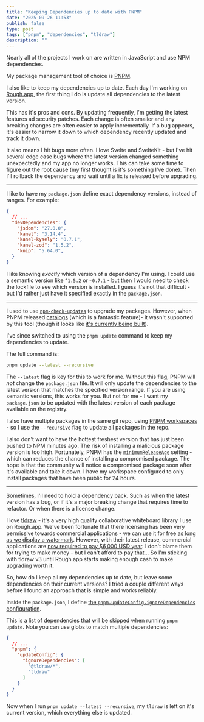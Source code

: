 ```yaml
---
title: "Keeping Dependencies up to date with PNPM"
date: "2025-09-26 11:53"
publish: false
type: post
tags: ["pnpm", "dependencies", "tldraw"]
description: ""
---
```


Nearly all of the projects I work on are written in JavaScript and use NPM dependencies.

My package management tool of choice is [PNPM](https://pnpm.io/).

I also like to keep my dependencies up to date. Each day I'm working on [Rough.app](https://rough.app), the first thing I do is update all dependencies to the latest version.

This has it's pros and cons. By updating frequently, I'm getting the latest features ad security patches. Each change is often smaller and any breaking changes are often easier to apply incrementally. If a bug appears, it's easier to narrow it down to which dependency recently updated and track it down.

It also means I hit bugs more often. I love Svelte and SvelteKit - but I've hit several edge case bugs where the latest version changed something unexpectedly and my app no longer works. This can take some time to figure out the root cause (my first thought is it's something I've done). Then I'll rollback the dependency and wait until a fix is released before upgrading. 

---

I like to have my `package.json` define exact dependency versions, instead of ranges.  For example:

```json title="package.json"
{
  // ...
  "devDependencies": {
    "jsdom": "27.0.0",
    "kanel": "3.14.4",
    "kanel-kysely": "0.7.1",
    "kanel-zod": "1.5.2",
    "knip": "5.64.0",
  }
}
```

I like knowing _exactly_ which version of a dependency I'm using.  I could use a semantic version like `^1.5.2` or `~0.7.1` - but then I would need to check the lockfile to see which version is installed. I guess it's not that difficult - but I'd rather just have it specified exactly in the `package.json`.

---

I used to use [`npm-check-updates`](https://github.com/tjunnone/npm-check-updates) to upgrade my packages. However, when PNPM released [catalogs](https://pnpm.io/catalogs) (which is a fantastic feature)- it wasn't supported by this tool (though it looks like [it's currently being built](https://github.com/raineorshine/npm-check-updates/pull/1533)).

I've since switched to using the `pnpm update` command to keep my dependencies to update.

The full command is:

```bash frame="terminal"
pnpm update --latest --recursive
```

The `--latest` flag is key for this to work for me. Without this flag, PNPM will _not_ change the `package.json` file. It will only update the dependencies to the latest version that matches the specified version range. If you are using semantic versions, this works for you. But not for me - I want my `package.json` to be updated with the latest version of each package available on the registry. 

I also have multiple packages in the same git repo, using [PNPM workspaces](https://pnpm.io/workspaces) - so I use the `--recursive` flag to update all packages in the repo.

I also don't want to have the hottest freshest version that has just been pushed to NPM minutes ago. The risk of installing a malicious package version is too high. Fortunately, PNPM has the [`minimumReleaseAge`](https://pnpm.io/blog/releases/10.16) setting - which can reduces the chance of installing a compromised package. The hope is that the community will notice a compromised package soon after it's available and take it down. I have my workspace configured to only install packages that have been public for 24 hours.

---

Sometimes, I'll need to hold a dependency back. Such as when the latest version has a bug, or if it's a major breaking change that requires time to refactor. Or when there is a license change.

I love [tldraw](https://tldraw.dev/) - it's a very high quality collaborative whiteboard library I use on Rough.app. We've been fortunate that there licensing has been very permissive towards commercial applications - we can use it for free [as long as we display a watermark](https://tldraw.dev/releases/v3.0.0). However, with their latest release, commercial applications are [now required to pay $6,000 USD year](https://tldraw.dev/releases/v4.0.0). I don't blame them for trying to make money - but I can't afford to pay that... So I'm sticking with tldraw v3 until Rough.app starts making enough cash to make upgrading worth it.

So, how do I keep all my dependencies up to date, but leave some dependencies on their current versions? I tried a couple different ways before I found an approach that is simple and works reliably.

Inside the `package.json`, I define [the `pnpm.updateConfig.ignoreDependencies` configuration](https://pnpm.io/settings#updateconfigignoredependencies).

This is a list of dependencies that will be skipped when running `pnpm update`. Note you can use globs to match multiple dependencies:

```json title="package.json"
{
  // ...
  "pnpm": {
    "updateConfig": {
      "ignoreDependencies": [
        "@tldraw/*",
        "tldraw"
      ]
    }
  }
}
```

Now when I run `pnpm update --latest --recursive`, my `tldraw` is left on it's current version, which everything else is updated.